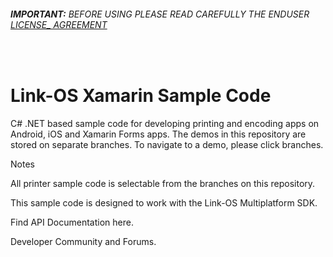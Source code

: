 
###### __IMPORTANT:__ BEFORE USING PLEASE READ CAREFULLY THE ENDUSER [LICENSE_ AGREEMENT](http://link-os.github.io/Zebra_SDK_EULA.pdf)
<br />

# Link-OS Xamarin Sample Code

C# .NET based sample code for developing printing and encoding apps on Android, iOS and Xamarin Forms apps. The demos in this repository are stored on separate branches. To navigate to a demo, please click branches.

Notes

All printer sample code is selectable from the branches on this repository.

This sample code is designed to work with the Link-OS Multiplatform SDK.

Find API Documentation here.

Developer Community and Forums.
